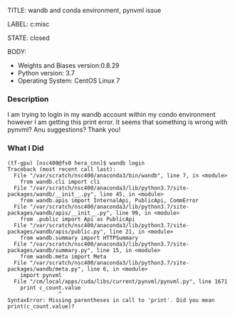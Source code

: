TITLE:
wandb and conda environment, pynvml issue 

LABEL:
c:misc

STATE:
closed

BODY:
* Weights and Biases version:0.8.29
* Python version: 3.7
* Operating System: CentOS Linux 7

### Description

I am trying to login in my wandb account within my condo environment however I am getting this print error. It seems that something is wrong with pynvml?
Anu suggestions?
Thank you!

### What I Did
```
(tf-gpu) [nsc400@fs0 hera_cnn]$ wandb login
Traceback (most recent call last):
  File "/var/scratch/nsc400/anaconda3/bin/wandb", line 7, in <module>
    from wandb.cli import cli
  File "/var/scratch/nsc400/anaconda3/lib/python3.7/site-packages/wandb/__init__.py", line 45, in <module>
    from wandb.apis import InternalApi, PublicApi, CommError
  File "/var/scratch/nsc400/anaconda3/lib/python3.7/site-packages/wandb/apis/__init__.py", line 99, in <module>
    from .public import Api as PublicApi
  File "/var/scratch/nsc400/anaconda3/lib/python3.7/site-packages/wandb/apis/public.py", line 21, in <module>
    from wandb.summary import HTTPSummary
  File "/var/scratch/nsc400/anaconda3/lib/python3.7/site-packages/wandb/summary.py", line 15, in <module>
    from wandb.meta import Meta
  File "/var/scratch/nsc400/anaconda3/lib/python3.7/site-packages/wandb/meta.py", line 6, in <module>
    import pynvml
  File "/cm/local/apps/cuda/libs/current/pynvml/pynvml.py", line 1671
    print c_count.value
                ^
SyntaxError: Missing parentheses in call to 'print'. Did you mean print(c_count.value)?
```


